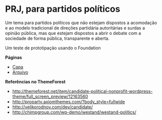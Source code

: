 # PRJ, para partidos políticos

Um tema para partidos políticos que não estejam dispostos a acomodação e ao modelo tradicional de direções partidária autoritárias e surdas a opinião pública, mas que estejam dispostos a abrir o debate com a sociedade de forma pública, transparente e aberta.


Um teste de prototipação usando o Foundation


**Páginas**   

* [Capa](https://campanhacompleta.github.io/prj)
* [Arquivo](https://campanhacompleta.github.io/prj/archive.html)

**Referências no ThemeForest**   

* http://themeforest.net/item/candidate-political-nonprofit-wordpress-theme/full_screen_preview/12163560
* http://proparty.axiomthemes.com/?body_style=fullwide
* http://velikorodnov.com/dev/candidate/
* http://chimpgroup.com/wp-demo/westand/westand-politics/
